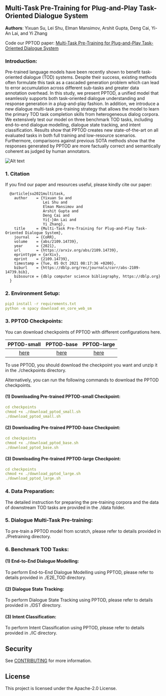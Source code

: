 ## Multi-Task Pre-Training for Plug-and-Play Task-Oriented Dialogue System
**Authors**: Yixuan Su, Lei Shu, Elman Mansimov, Arshit Gupta, Deng Cai, Yi-An Lai, and Yi Zhang

Code our PPTOD paper: [Multi-Task Pre-Training for Plug-and-Play Task-Oriented Dialogue System](https://arxiv.org/pdf/2109.14739.pdf)

### Introduction:
Pre-trained language models have been recently shown to benefit task-oriented dialogue (TOD) systems. Despite their success, existing methods often formulate this task as a cascaded generation problem which can lead to error accumulation across different sub-tasks and greater data annotation overhead. In this study, we present PPTOD, a unified model that seamlessly supports both task-oriented dialogue understanding and response generation in a plug-and-play fashion. In addition, we introduce a new dialogue multi-task pre-training strategy that allows the model to learn the primary TOD task completion skills from heterogeneous dialog corpora. We extensively test our model on three benchmark TOD tasks, including end-to-end dialogue modelling, dialogue state tracking, and intent classification. Results show that PPTOD creates new state-of-the-art on all evaluated tasks in both full training and low-resource scenarios. Furthermore, comparisons against previous SOTA methods show that the responses generated by PPTOD are more factually correct and semantically coherent as judged by human annotators.

![Alt text](https://github.com/awslabs/pptod/blob/main/overview.png)

### 1. Citation
If you find our paper and resources useful, please kindly cite our paper:

      @article{su2021multitask,
        author    = {Yixuan Su and
                     Lei Shu and
                     Elman Mansimov and
                     Arshit Gupta and
                     Deng Cai and
                     Yi{-}An Lai and
                     Yi Zhang},
        title     = {Multi-Task Pre-Training for Plug-and-Play Task-Oriented Dialogue System},
        journal   = {CoRR},
        volume    = {abs/2109.14739},
        year      = {2021},
        url       = {https://arxiv.org/abs/2109.14739},
        eprinttype = {arXiv},
        eprint    = {2109.14739},
        timestamp = {Tue, 05 Oct 2021 08:17:36 +0200},
        biburl    = {https://dblp.org/rec/journals/corr/abs-2109-14739.bib},
        bibsource = {dblp computer science bibliography, https://dblp.org}
      }
    
### 2. Environment Setup:
```yaml
pip3 install -r requirements.txt
python -m spacy download en_core_web_sm
```

### 3. PPTOD Checkpoints:
You can download checkpoints of PPTOD with different configurations here.

| PPTOD-small       | PPTOD-base          | PPTOD-large  |
| :-------------: |:-------------:| :-----:|
| [here](https://pptod.s3.amazonaws.com/Pretrain/small.zip)      | [here](https://pptod.s3.amazonaws.com/Pretrain/base.zip) | [here](https://pptod.s3.amazonaws.com/Pretrain/large.zip) |

To use PPTOD, you should download the checkpoint you want and unzip it in the ./checkpoints directory.

Alternatively, you can run the following commands to download the PPTOD checkpoints.

#### (1) Downloading Pre-trained PPTOD-small Checkpoint:
```yaml
cd checkpoints
chmod +x ./download_pptod_small.sh
./download_pptod_small.sh
```

#### (2) Downloading Pre-trained PPTOD-base Checkpoint:
```yaml
cd checkpoints
chmod +x ./download_pptod_base.sh
./download_pptod_base.sh
```

#### (3) Downloading Pre-trained PPTOD-large Checkpoint:
```yaml
cd checkpoints
chmod +x ./download_pptod_large.sh
./download_pptod_large.sh
```

### 4. Data Preparation:
The detailed instruction for preparing the pre-training corpora and the data of downstream TOD tasks are provided in the ./data folder.

### 5. Dialogue Multi-Task Pre-training:
To pre-train a PPTOD model from scratch, please refer to details provided in ./Pretraining directory.

### 6. Benchmark TOD Tasks:
#### (1) End-to-End Dialogue Modelling:
To perform End-to-End Dialogue Modelling using PPTOD, please refer to details provided in ./E2E_TOD directory. 

#### (2) Dialogue State Tracking:
To perform Dialogue State Tracking using PPTOD, please refer to details provided in ./DST directory. 

#### (3) Intent Classification:
To perform Intent Classification using PPTOD, please refer to details provided in ./IC directory. 


## Security

See [CONTRIBUTING](CONTRIBUTING.md#security-issue-notifications) for more information.

## License

This project is licensed under the Apache-2.0 License.

